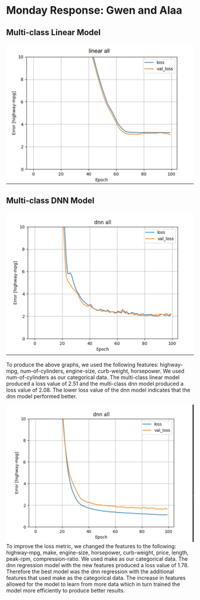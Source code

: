 # Monday Response: Gwen and Alaa

## Multi-class Linear Model
![img_19.png](img_19.png)

## Multi-class DNN Model
![img_20.png](img_20.png)

To produce the above graphs, we used the following features: highway-mpg, num-of-cylinders, engine-size, curb-weight, horsepower. We used num-of-cylinders as our categorical data. The multi-class linear model produced a loss value of 2.51 and the multi-class dnn model produced a loss value of 2.08. The lower loss value of the dnn model indicates that the dnn model performed better. 


![img_21.png](img_21.png)
To improve the loss metric, we changed the features to the following: highway-mpg, make, engine-size, horsepower, curb-weight, price, length, peak-rpm, compression-ratio. We used make as our categorical data. The dnn regression model with the new features produced a loss value of 1.78. Therefore the best model was the dnn regression with the additional features that used make as the categorical data. The increase in features allowed for the model to learn from more data which in turn trained the model more efficiently to produce better results.

